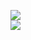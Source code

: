 [![](https://img.shields.io/badge/Made%20With-Github%20Spray-lightgrey.svg?style=for-the-badge&logo=github)](https://github.com/Annihil/github-spray#4503)  
[![](https://i.imgur.com/2DrTn0Z.gif)](https://github.com/Annihil/github-spray)